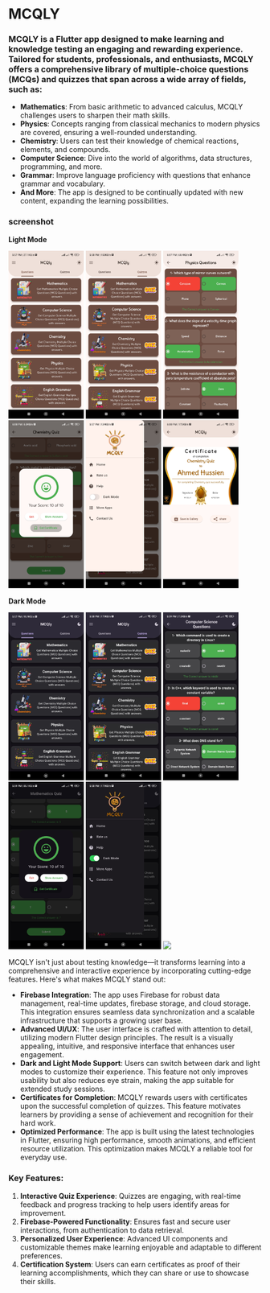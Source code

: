 # MCQLY

### MCQLY is a Flutter app designed to make learning and knowledge testing an engaging and rewarding experience. Tailored for students, professionals, and enthusiasts, MCQLY offers a comprehensive library of multiple-choice questions (MCQs) and quizzes that span across a wide array of fields, such as:

- **Mathematics**: From basic arithmetic to advanced calculus, MCQLY challenges users to sharpen their math skills.
- **Physics**: Concepts ranging from classical mechanics to modern physics are covered, ensuring a well-rounded understanding.
- **Chemistry**: Users can test their knowledge of chemical reactions, elements, and compounds.
- **Computer Science**: Dive into the world of algorithms, data structures, programming, and more.
- **Grammar**: Improve language proficiency with questions that enhance grammar and vocabulary.
- **And More**: The app is designed to be continually updated with new content, expanding the learning possibilities.

### screenshot

**Light Mode**
<p float="left">
  <img src="screenshot/7.jpg" width="150" />
  <img src="screenshot/8.jpg" width="150" />
  <img src="screenshot/9.jpg" width="150" />
  <img src="screenshot/10.jpg" width="150" />
  <img src="screenshot/11.jpg" width="150" />
  <img src="screenshot/12.jpg" width="150" />
</p>

**Dark Mode**
<p float="left">
  <img src="screenshot/1.jpg" width="150" />
  <img src="screenshot/2.jpg" width="150" />
  <img src="screenshot/3.jpg" width="150" />
  <img src="screenshot/4.jpg" width="150" />
  <img src="screenshot/5.jpg" width="150" />
  <img src="screenshot/6.jpg" width="150" />
</p>

MCQLY isn't just about testing knowledge—it transforms learning into a comprehensive and interactive experience by incorporating cutting-edge features. Here's what makes MCQLY stand out:

- **Firebase Integration**: The app uses Firebase for robust data management, real-time updates, firebase storage, and cloud storage. This integration ensures seamless data synchronization and a scalable infrastructure that supports a growing user base.
- **Advanced UI/UX**: The user interface is crafted with attention to detail, utilizing modern Flutter design principles. The result is a visually appealing, intuitive, and responsive interface that enhances user engagement.
- **Dark and Light Mode Support**: Users can switch between dark and light modes to customize their experience. This feature not only improves usability but also reduces eye strain, making the app suitable for extended study sessions.
- **Certificates for Completion**: MCQLY rewards users with certificates upon the successful completion of quizzes. This feature motivates learners by providing a sense of achievement and recognition for their hard work.
- **Optimized Performance**: The app is built using the latest technologies in Flutter, ensuring high performance, smooth animations, and efficient resource utilization. This optimization makes MCQLY a reliable tool for everyday use.

### Key Features:
1. **Interactive Quiz Experience**: Quizzes are engaging, with real-time feedback and progress tracking to help users identify areas for improvement.
2. **Firebase-Powered Functionality**: Ensures fast and secure user interactions, from authentication to data retrieval.
3. **Personalized User Experience**: Advanced UI components and customizable themes make learning enjoyable and adaptable to different preferences.
4. **Certification System**: Users can earn certificates as proof of their learning accomplishments, which they can share or use to showcase their skills.
